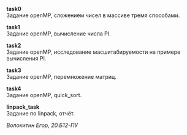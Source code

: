 **task0** \
Задание openMP, сложением чисел в массиве тремя способами.

**task1** \
Задание openMP, вычисление числа PI.

**task2** \
Задание openMP, исследование масшитабируемости на примере вычисления PI.

**task3** \
Задание openMP, перемножение матриц.

**task4** \
Задание openMP, quick_sort.

**linpack_task** \
Задание по linpack, отчёт.

*Волокитин Егор, 20.Б12-ПУ*
